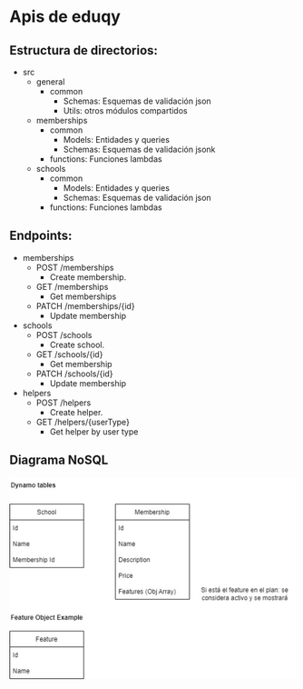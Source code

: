 # Apis de eduqy

## Estructura de directorios:

* src
  * general
    * common
      * Schemas: Esquemas de validación json
      * Utils: otros módulos compartidos
  * memberships
    * common
      * Models: Entidades y queries
      * Schemas: Esquemas de validación jsonk
    * functions: Funciones lambdas
  * schools
    * common
      * Models: Entidades y queries
      * Schemas: Esquemas de validación json
    * functions: Funciones lambdas

## Endpoints:

* memberships
  * POST /memberships
    * Create membership.
  * GET /memberships
    * Get memberships
  * PATCH /memberships/{id}
    * Update membership
* schools
  * POST /schools
    * Create school.
  * GET /schools/{id}
    * Get membership
  * PATCH /schools/{id}
    * Update membership
* helpers
  * POST /helpers
    * Create helper.
  * GET /helpers/{userType}
    * Get helper by user type

## Diagrama NoSQL

![Screenshot](DER.jpg)
